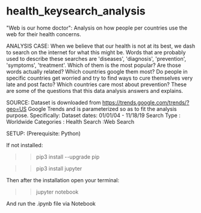 # health_keysearch_analysis
"Web is our home doctor": Analysis on how people per countries use the web for their health concerns. 

ANALYSIS CASE:
When we believe that our health is not at its best, we dash to search on the internet for what this might be.
Words that are probably used to describe these searches are 'diseases', 'diagnosis', 'prevention', 'symptoms', 'treatment'.
Which of them is the most popular?
Are those words actually related?
Which countries google them most? 
Do people in specific countries get worried and try to find ways to cure themselves very late and post facto?
Which countries care most about prevention? 
These are some of the questions that this data analysis answers and explains.

SOURCE:
Dataset is downloaded from https://trends.google.com/trends/?geo=US Google Trends and is parameterized so as to fit the analysis purpose. 
Specifically: Dataset dates: 01/01/04 - 11/18/19
              Search Type  : Worldwide
              Categories   : Health
              Search       :Web Search 
              
SETUP: (Prerequisite: Python)

If not installed:

>> pip3 install --upgrade pip

>> pip3 install jupyter

Then after the installation open your terminal:

>> jupyter notebook

And run the .ipynb file via Notebook
